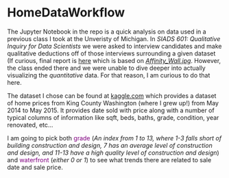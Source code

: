 # HomeDataWorkflow
The Jupyter Notebook in the repo is a quick analysis on data used in a previous class I took at the Unveristy of Michigan. In *SIADS 601: Qualitative Inquiry for Data Scientists* we were asked to interview candidates and make qualitative deductions off of those interviews surrounding a given dataset (If curious, final report is [here](https://docs.google.com/document/d/1GDIykRC3su3uFjvVsLkYSEvCCtqpSCrUBoLPLd7UBt8/edit?usp=sharing) which is based on [_Affinity_Wall.jpg_](https://github.com/zymoncone/HomeDataWorkflow/blob/main/Affinity_Wall.jpg). However, the class ended there and we were unable to dive deeper into actually visualizing the *quantitative* data. For that reason, I am curious to do that here.

The dataset I chose can be found at [kaggle.com](https://www.kaggle.com/datasets/arathipraj/house-data?resource=download) which provides a dataset of home prices from King County Washington (where I grew up!) from May 2014 to May 2015. It provides date sold with price along with a number of typical columns of information like sqft, beds, baths, grade, condition, year renovated, etc...

I am going to pick both <font color=purple>grade</font> (*An index from 1 to 13, where 1-3 falls short of building construction and design, 7 has an average level of construction and design, and 11-13 have a high quality level of construction and design*) and <font color=purple>waterfront</font> (*either 0 or 1*) to see what trends there are related to sale date and sale price.
